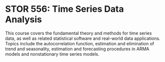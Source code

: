 # STOR 556: Time Series Data Analysis

This course covers the fundamental theory and methods for time series data, as well as related statistical software and real-world data applications. Topics include the autocorrelation function, estimation and elimination of trend and seasonality, estimation and forecasting procedures in ARMA models and nonstationary time series models.
